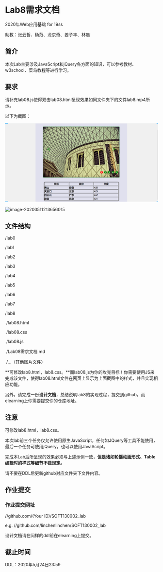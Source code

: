 # Lab8需求文档

2020年Web应用基础 for 19ss

助教：张云哲、杨范、龙京奇、姜子丰、林晨

## 简介

本次Lab主要涉及JavaScript和jQuery各方面的知识，可以参考教材、w3school、菜鸟教程等进行学习。

## 要求

请补充lab08.js使得双击lab08.html呈现效果如同文件夹下的文件lab8.mp4所示。

以下为截图：

![image-20200511213717089](Lab08需求文档.assets\image-20200511213717089.png)

![image-20200511213656015](\Lab08需求文档.assets\image-20200511213656015.png)

## 文件结构

/lab0

/lab1

/lab2

/lab3

/lab4

/lab5

/lab6

/lab7

/lab8

​	/lab08.html

​	/lab08.css

​	/lab08.js

​	/Lab08需求文档.md

​	/...（其他图片文件）

**可修改lab8.html，lab8.css。**而lab08.js为你的攻克目标！你需要使用JS来完成该文件，使得lab08.html文件在网页上显示为上面截图中的样式，并且实现相应功能。

另外，请完成一份**设计文档**，总结说明lab8的实现过程，提交到github。而elearning上你需要提交你的仓库地址。

## 注意

可修改lab8.html，lab8.css。

本次lab前三个任务仅允许使用原生JavaScript，任何如JQuery等工具不能使用，最后一个任务可使用jQuery，也可以使用JavaScript。

完成本Lab后所呈现的效果必须与上述示例一致，**但是诸如轮播动画形式、Table编辑时的样式等细节不做规定。**

请不要在DDL后更新github对应文件夹下文件内容。

## 作业提交

###  作业提交网址

//github.com/(Your ID)/SOFT130002_lab

e.g. //github.com/linchenlinchen/SOFT130002_lab 

设计文档请在同样的ddl前在elearning上提交。

## 截止时间

DDL：2020年5月24日23:59

